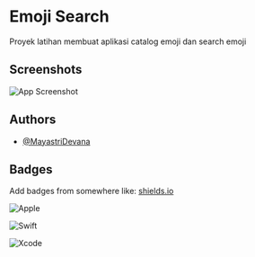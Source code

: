 
# Emoji Search

Proyek latihan membuat aplikasi catalog emoji dan search emoji




## Screenshots

![App Screenshot](https://res.cloudinary.com/dju4kdxnm/image/upload/v1713407527/Screenshot_2024-04-18_at_09.30.04_fivjnu.png)


## Authors

- [@MayastriDevana](https://www.github.com/MayastriDevana)


## Badges

Add badges from somewhere like: [shields.io](https://shields.io/)

![Apple](https://img.shields.io/badge/Apple-%23000000.svg?style=for-the-badge&logo=apple&logoColor=white)

![Swift](https://img.shields.io/badge/swift-F54A2A?style=for-the-badge&logo=swift&logoColor=white)

![Xcode](https://img.shields.io/badge/Xcode-007ACC?style=for-the-badge&logo=Xcode&logoColor=white)



